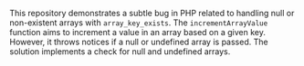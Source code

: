 This repository demonstrates a subtle bug in PHP related to handling null or non-existent arrays with `array_key_exists`. The `incrementArrayValue` function aims to increment a value in an array based on a given key. However, it throws notices if a null or undefined array is passed. The solution implements a check for null and undefined arrays.